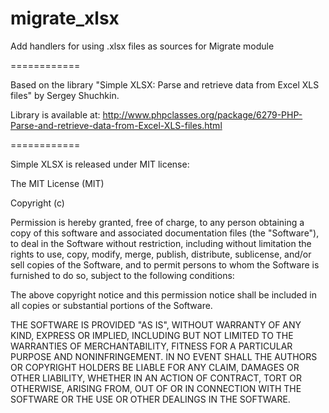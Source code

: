 migrate_xlsx
============

Add handlers for using .xlsx files as sources for Migrate module

============

Based on the library "Simple XLSX: Parse and retrieve data from Excel XLS files"
by Sergey Shuchkin.

Library is available at:
  http://www.phpclasses.org/package/6279-PHP-Parse-and-retrieve-data-from-Excel-XLS-files.html

============

Simple XLSX is released under MIT license:


The MIT License (MIT)

Copyright (c) <year> <copyright holders>

Permission is hereby granted, free of charge, to any person obtaining a copy
of this software and associated documentation files (the "Software"), to deal
in the Software without restriction, including without limitation the rights
to use, copy, modify, merge, publish, distribute, sublicense, and/or sell
copies of the Software, and to permit persons to whom the Software is
furnished to do so, subject to the following conditions:

The above copyright notice and this permission notice shall be included in
all copies or substantial portions of the Software.

THE SOFTWARE IS PROVIDED "AS IS", WITHOUT WARRANTY OF ANY KIND, EXPRESS OR
IMPLIED, INCLUDING BUT NOT LIMITED TO THE WARRANTIES OF MERCHANTABILITY,
FITNESS FOR A PARTICULAR PURPOSE AND NONINFRINGEMENT. IN NO EVENT SHALL THE
AUTHORS OR COPYRIGHT HOLDERS BE LIABLE FOR ANY CLAIM, DAMAGES OR OTHER
LIABILITY, WHETHER IN AN ACTION OF CONTRACT, TORT OR OTHERWISE, ARISING FROM,
OUT OF OR IN CONNECTION WITH THE SOFTWARE OR THE USE OR OTHER DEALINGS IN
THE SOFTWARE.
